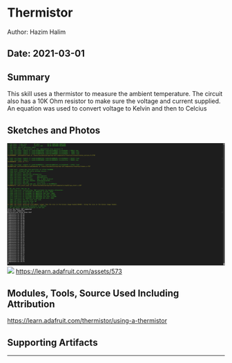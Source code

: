 #  Thermistor

Author: Hazim Halim

Date: 2021-03-01
-----

## Summary
This skill uses a thermistor to measure the ambient temperature.
The circuit also has a 10K Ohm resistor to make sure the voltage and current supplied.
An equation was used to convert voltage to Kelvin and then to Celcius

## Sketches and Photos
![](images/thermistor.png)
![](images/therm_circuit.png)
https://learn.adafruit.com/assets/573

## Modules, Tools, Source Used Including Attribution
https://learn.adafruit.com/thermistor/using-a-thermistor

## Supporting Artifacts


-----

